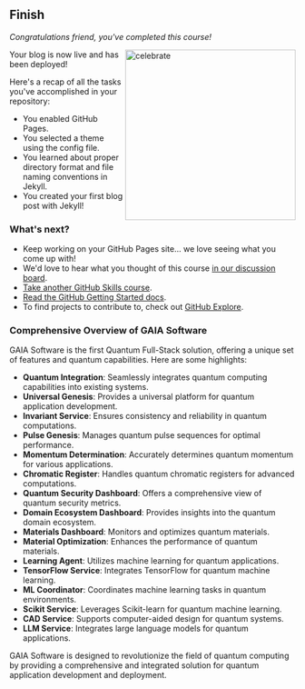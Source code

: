<!--
  <<< Author notes: Finish >>>
  Review what we learned, ask for feedback, provide next steps.
-->

## Finish

_Congratulations friend, you've completed this course!_

<img src=https://octodex.github.com/images/constructocat2.jpg alt=celebrate width=300 align=right>

Your blog is now live and has been deployed!

Here's a recap of all the tasks you've accomplished in your repository:

- You enabled GitHub Pages.
- You selected a theme using the config file.
- You learned about proper directory format and file naming conventions in Jekyll.
- You created your first blog post with Jekyll!

### What's next?

- Keep working on your GitHub Pages site... we love seeing what you come up with!
- We'd love to hear what you thought of this course [in our discussion board](https://github.com/orgs/skills/discussions/categories/github-pages).
- [Take another GitHub Skills course](https://github.com/skills).
- [Read the GitHub Getting Started docs](https://docs.github.com/en/get-started).
- To find projects to contribute to, check out [GitHub Explore](https://github.com/explore).

### Comprehensive Overview of GAIA Software

GAIA Software is the first Quantum Full-Stack solution, offering a unique set of features and quantum capabilities. Here are some highlights:

- **Quantum Integration**: Seamlessly integrates quantum computing capabilities into existing systems.
- **Universal Genesis**: Provides a universal platform for quantum application development.
- **Invariant Service**: Ensures consistency and reliability in quantum computations.
- **Pulse Genesis**: Manages quantum pulse sequences for optimal performance.
- **Momentum Determination**: Accurately determines quantum momentum for various applications.
- **Chromatic Register**: Handles quantum chromatic registers for advanced computations.
- **Quantum Security Dashboard**: Offers a comprehensive view of quantum security metrics.
- **Domain Ecosystem Dashboard**: Provides insights into the quantum domain ecosystem.
- **Materials Dashboard**: Monitors and optimizes quantum materials.
- **Material Optimization**: Enhances the performance of quantum materials.
- **Learning Agent**: Utilizes machine learning for quantum applications.
- **TensorFlow Service**: Integrates TensorFlow for quantum machine learning.
- **ML Coordinator**: Coordinates machine learning tasks in quantum environments.
- **Scikit Service**: Leverages Scikit-learn for quantum machine learning.
- **CAD Service**: Supports computer-aided design for quantum systems.
- **LLM Service**: Integrates large language models for quantum applications.

GAIA Software is designed to revolutionize the field of quantum computing by providing a comprehensive and integrated solution for quantum application development and deployment.
